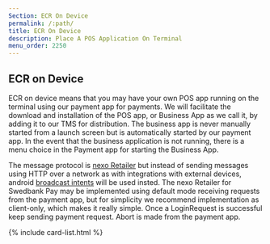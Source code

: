 ```yaml
---
Section: ECR On Device
permalink: /:path/
title: ECR On Device
description: Place A POS Application On Terminal
menu_order: 2250
---
```


## ECR on Device

ECR on device means that you may have your own POS app running on the terminal using our payment app for payments. We will facilitate the download and installation of the POS app, or Business App as we call it, by adding it to our TMS for distribution. The business app is never manually started from a launch screen but is automatically started by our payment app. In the event that the business application is not running, there is a menu choice in the Payment app for starting the Business App.

The message protocol is [nexo Retailer][nexoretailer] but instead of sending messages using HTTP over a network as with integrations with external devices, android [broadcast intents][broadcastintent] will be used insted. The nexo Retailer for Swedbank Pay may be implemented using default mode receiving requests from the payment app, but for simplicity we recommend implementation as client-only, which makes it really simple. Once a LoginRequest is successful keep sending payment request. Abort is made from the payment app.

{% include card-list.html %}

[nexoretailer]: /pax-terminal/Nexo-Retailer/
[broadcastintent]: /pax-terminal/Nexo-Retailer/Quick-guide/message_transport/intent_transportation
